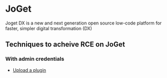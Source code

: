 # JoGet

Joget DX is a new and next generation open source low-code platform for faster, simpler digital transformation (DX)

## Techniques to acheive RCE on JoGet

### With admin credentials

 - [Upload a plugin](./techniques/Upload-a-plugin/README.md)
